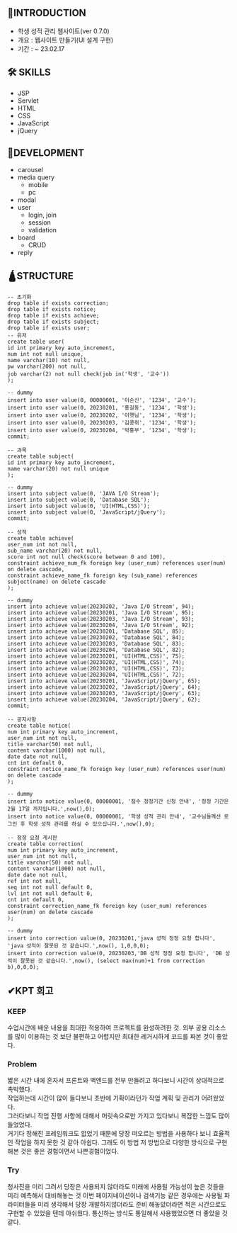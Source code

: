 ## 📢INTRODUCTION
* 학생 성적 관리 웹사이트(ver 0.7.0)
* 개요 : 웹사이트 만들기(UI 설계 구현)
* 기간 : ~ 23.02.17
## 🛠 SKILLS
* JSP
* Servlet
* HTML
* CSS
* JavaScript
* jQuery
## 🗽DEVELOPMENT
* carousel
* media query
  * mobile
  * pc
* modal
* user
  * login, join
  * session
  * validation
* board
  * CRUD 
* reply

## 🛕STRUCTURE
```
-- 초기화
drop table if exists correction;
drop table if exists notice;
drop table if exists achieve;
drop table if exists subject;
drop table if exists user;
-- 유저
create table user(
id int primary key auto_increment,
num int not null unique,
name varchar(10) not null,
pw varchar(200) not null,
job varchar(2) not null check(job in('학생', '교수'))
);

-- dummy
insert into user value(0, 00000001, '이순신', '1234', '교수');
insert into user value(0, 20230201, '홍길동', '1234', '학생');
insert into user value(0, 20230202, '이햇님', '1234', '학생');
insert into user value(0, 20230203, '김콩쥐', '1234', '학생');
insert into user value(0, 20230204, '박흥부', '1234', '학생');
commit;

-- 과목
create table subject(
id int primary key auto_increment,
name varchar(20) not null unique
);

-- dummy
insert into subject value(0, 'JAVA I/O Stream');
insert into subject value(0, 'Database SQL');
insert into subject value(0, 'UI(HTML,CSS)');
insert into subject value(0, 'JavaScript/jQuery');
commit;

-- 성적
create table achieve(
user_num int not null,
sub_name varchar(20) not null,
score int not null check(score between 0 and 100),
constraint achieve_num_fk foreign key (user_num) references user(num) on delete cascade,
constraint achieve_name_fk foreign key (sub_name) references subject(name) on delete cascade
);

-- dummy
insert into achieve value(20230202, 'Java I/O Stream', 94);
insert into achieve value(20230201, 'Java I/O Stream', 95);
insert into achieve value(20230203, 'Java I/O Stream', 93);
insert into achieve value(20230204, 'Java I/O Stream', 92);
insert into achieve value(20230201, 'Database SQL', 85);
insert into achieve value(20230202, 'Database SQL', 84);
insert into achieve value(20230203, 'Database SQL', 83);
insert into achieve value(20230204, 'Database SQL', 82);
insert into achieve value(20230201, 'UI(HTML,CSS)', 75);
insert into achieve value(20230202, 'UI(HTML,CSS)', 74);
insert into achieve value(20230203, 'UI(HTML,CSS)', 73);
insert into achieve value(20230204, 'UI(HTML,CSS)', 72);
insert into achieve value(20230201, 'JavaScript/jQuery', 65);
insert into achieve value(20230202, 'JavaScript/jQuery', 64);
insert into achieve value(20230203, 'JavaScript/jQuery', 63);
insert into achieve value(20230204, 'JavaScript/jQuery', 62);
commit;

-- 공지사항
create table notice(
num int primary key auto_increment,
user_num int not null,
title varchar(50) not null,
content varchar(1000) not null,
date date not null,
cnt int default 0,
constraint notice_name_fk foreign key (user_num) references user(num) on delete cascade
);

-- dummy
insert into notice value(0, 00000001, '점수 정정기간 신청 안내', '정정 기간은 2월 17일 까지입니다.',now(),0);
insert into notice value(0, 00000001, '학생 성적 관리 안내', '교수님들께선 로그인 후 학생 성적 관리를 하실 수 있으십니다.',now(),0);

-- 정정 요청 게시판
create table correction(
num int primary key auto_increment,
user_num int not null,
title varchar(50) not null,
content varchar(1000) not null,
date date not null,
ref int not null,
seq int not null default 0,
lvl int not null default 0,
cnt int default 0,
constraint correction_name_fk foreign key (user_num) references user(num) on delete cascade
);

-- dummy
insert into correction value(0, 20230201,'java 성적 정정 요청 합니다', 'java 성적이 잘못된 것 같습니다.',now(), 1,0,0,0);
insert into correction value(0, 20230203,'DB 성적 정정 요청 합니다', 'DB 성적이 잘못된 것 같습니다.',now(), (select max(num)+1 from correction b),0,0,0);
```
## ✔KPT 회고
### KEEP
수업시간에 배운 내용을 최대한 적용하여 프로젝트를 완성하려한 것. 
외부 공용 리소스를 많이 이용하는 것 보단 불편하고 어렵지만 최대한 레거시하게 코드를 짜본 것이 좋았다.

### Problem
짧은 시간 내에 혼자서 프론트와 백엔드를 전부 만들려고 하다보니 시간이 상대적으로 촉박했다.   
작업하는데 시간이 많이 들다보니 초반에 기획이라던가 작업 계획 및 관리가 어려웠었다.  
그러다보니 작업 진행 사항에 대해서 머릿속으로만 가지고 있다보니 복잡한 느낌도 많이 들었었다.   
거기다 정해진 프레임워크도 없었기 때문에 당장 떠오르는 방법을 사용하다 보니 효율적인 작업을 하지 못한 것 같아 아쉽다.
그래도 이 방법 저 방법으로 다양한 방식으로 구현해본 것은 좋은 경험이면서 나쁜경험이었다. 

### Try
청사진을 미리 그려서 당장은 사용되지 않더라도 미래에 사용될 가능성이 높은 것들을 미리 예측해서 대비해놓는 것
이번 페이지네이션이나 검색기능 같은 경우에는 사용될 파라미터들을 미리 생각해서 당장 개발하지않더라도 준비 해놓았더라면 적은 시간으로도 구현할 수 있었을 텐데 아쉬웠다.
통신하는 방식도 통일해서 사용했었으면 더 좋았을 것 같다.